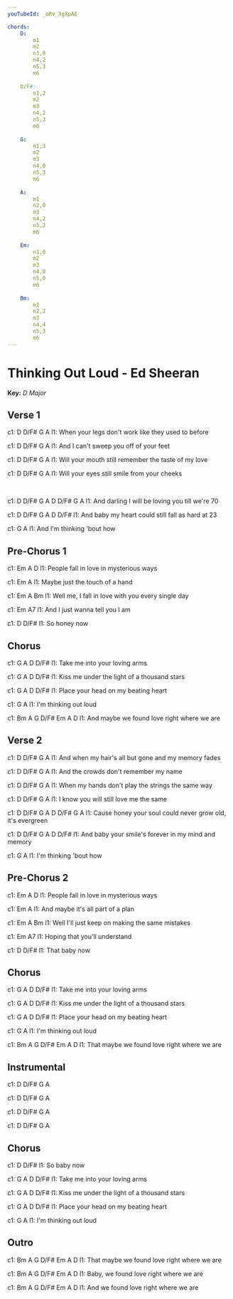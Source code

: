 ```yaml
---
youTubeId: _oRv_XgXpAE

chords:
    D:
        m1
        m2
        n3,0
        n4,2
        n5,3
        m6
    
    D/F#:
        n1,2
        m2
        m3
        n4,2
        n5,3
        m6
    
    G:
        n1,3
        m2
        m3
        n4,0
        n5,3
        m6
    
    A:
        m1
        n2,0
        m3
        n4,2
        n5,2
        m6
        
    Em:
        n1,0
        m2
        m3
        n4,0
        n5,0
        m6
        
    Bm:
        m1
        n2,2
        m3
        n4,4
        n5,3
        m6
---
```


# Thinking Out Loud - Ed Sheeran

**Key\:** *D Major*

## Verse 1
c1: D        D/F#                                  G             A
l1:          When your legs don't work like they used to before

c1: D       D/F#                               G    A
l1:        And I can't sweep you off of your feet

c1: D      D/F#                                G           A
l1:       Will your mouth still remember the taste of my love

c1: D     D/F#                        G      A
l1:     Will your eyes still smile from your cheeks

<br/>

c1:             D   D/F#          G   A          D  D/F#   G A
l1: And darling I will be loving you till we're 70

c1:             D  D/F#                 G  A        D    D/F#
l1: And baby my heart could still fall as hard at 23

c1: G                          A
l1: And I'm thinking 'bout how

## Pre-Chorus 1
c1: Em                         A      D
l1: People fall in love in mysterious ways

c1: Em                         A
l1: Maybe just the touch of a hand

c1:      Em                           A          Bm
l1: Well me, I fall in love with you every single day 

c1:     Em                      A7
l1: And I just wanna tell you I am

c1:             D       D/F#
l1: So honey now

## Chorus
c1: G           A                D    D/F#
l1:    Take me into your loving arms

c1: G           A                    D        D/F#
l1:   Kiss me under the light of a thousand stars

c1: G            A                  D     D/F#
l1:   Place your head on my beating heart

c1:              G    A
l1: I'm thinking out loud

c1:           Bm  A    G    D/F#    Em   A   D
l1: And maybe we found love right where we are

## Verse 2
c1:  D            D/F#                              G           A
l1:        And when my hair's all but gone and my memory fades

c1: D      D/F#                          G     A
l1:    And the crowds don't remember my name

c1:          D      D/F#              G          A
l1:             When my hands don't play the strings the same way

c1: D         D/F#                             G     A
l1:         I know you will still love me the same

c1:            D      D/F#              G     A             D  D/F#     G   A
l1: Cause honey your soul could never grow old, it's evergreen

c1:            D     D/F#           G  A            D     D/F#
l1: And baby your smile's forever in my mind and memory

c1: G               A
l1:   I'm thinking 'bout how

## Pre-Chorus 2
c1: Em                        A       D
l1: People fall in love in mysterious ways

c1: Em                           A
l1: And maybe it's all part of a plan

c1:       Em                      A     Bm
l1: Well I'll just keep on making the same mistakes

c1: Em                    A7
l1: Hoping that you'll understand

c1: D              D/F#
l1: That baby now

## Chorus
c1: G        A                 D  D/F#
l1: Take me into your loving arms

c1: G         A                    D        D/F#
l1: Kiss me under the light of a thousand stars

c1: G           A                   D   D/F#
l1: Place your head on my beating heart

c1:              G    A
l1: I'm thinking out loud

c1:            Bm  A    G    D/F#    Em   A   D
l1: That maybe we found love right where we are

## Instrumental
c1: D    D/F#  G  A

c1: D    D/F#  G  A

c1: D    D/F#  G  A

c1: D    D/F#  G  A

## Chorus
c1:          D   D/F#
l1: So baby now

c1: G        A                D  D/F#
l1: Take me into your loving arms

c1: G        A                     D        D/F#
l1: Kiss me under the light of a thousand stars

c1: G           A                   D   D/F#
l1: Place your head on my beating heart

c1:              G    A
l1: I'm thinking out loud

## Outro
c1:            Bm  A    G      D/F# Em   A   D
l1: That maybe we found love right where we are

c1:       Bm  A    G     D/F#  Em   A   D
l1: Baby, we found love right where we are

c1:     Bm  A    G    D/F#   Em   A   D
l1: And we found love right where we are